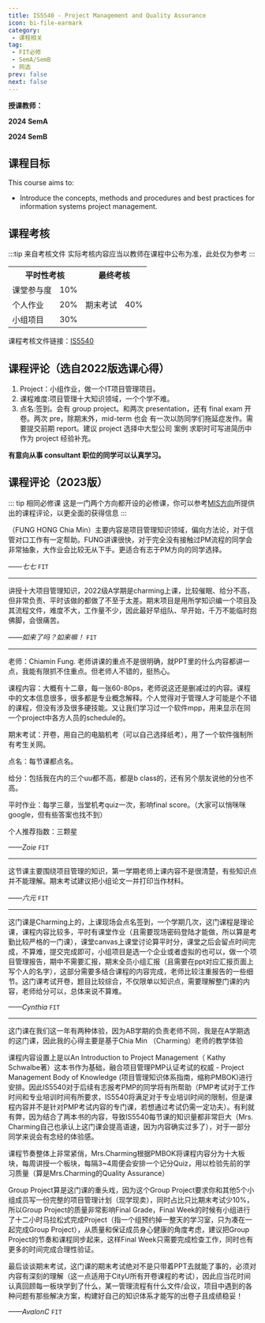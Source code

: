 ```yaml
---
title: IS5540 - Project Management and Quality Assurance
icon: bi-file-earmark
category:
 - 课程相关
tag:
 - FIT必修
 - SemA/SemB
 - 网选
prev: false
next: false
---
```


**授课教师：**

**2024 SemA**

<VPBanner
  title = "冯洪嘉敏(Mrs. FUNG HONG Chia Min)"
  content = "Instructor I"
  logo = "https://www.cb.cityu.edu.hk/portfolio/photos/iscfung.jpg"
  :actions = '[  
        {
            text: "详细信息",
            link: "https://www.cb.cityu.edu.hk/People-and-Research/People/People-Details?eid=iscfung"
        },
    ]'
/>

**2024 SemB**

<VPBanner
  title = "Ms. BANDYOPADHYAY R.(RUPA)"
  content = "Instructor II"
  logo = "https://www.cb.cityu.edu.hk/portfolio/photos/rbandyop.jpg"
  :actions = '[  
        {
            text: "详细信息",
            link: "https://www.cb.cityu.edu.hk/People-and-Research/People/People-Details?eid=rbandyop"
        },
    ]'
/>
<!-- more -->

## 课程目标

This course aims to:

- Introduce the concepts, methods and procedures and best practices for information systems project management.

## 课程考核

:::tip 来自考核文件
实际考核内容应当以教师在课程中公布为准，此处仅为参考
:::

<table>
    <tr>
        <th colspan=2>
            平时性考核
        </th>
        <th colspan=2>
            最终考核
        </th>
    </tr>
    <tr>
        <td>
            课堂参与度
        </td>
        <td>
            10%
        </td>
        <td rowspan=3>
            期末考试
        </td>
        <td rowspan=3>
            40%
        </td>
    </tr>
    <tr>
        <td>
            个人作业
        </td>
        <td>
            20%
        </td>
    </tr>
    <tr>
        <td>
            小组项目
        </td>
        <td>
            30%
        </td>
    </tr>
</table>

课程考核文件链接：[IS5540](https://www.cityu.edu.hk/catalogue/pg/202324/course/IS5540.pdf)

## 课程评论（选自2022版选课心得）

1. Project：小组作业，做一个IT项目管理项目。
2. 课程难度:项目管理十大知识领域，一个个学不难。
3. 点名:签到。会有 group project。和两次 presentation，还有 final exam 开卷。两次 pre，除期末外，mid-term 也会 有一次以防同学们拖延症发作。需要提交前期 report。建议 project 选择中大型公司 案例 求职时可写进简历中作为 project 经验补充。

**有意向从事 consultant 职位的同学可以认真学习。**

## 课程评论（2023版）

::: tip 相同必修课
这是一门两个方向都开设的必修课，你可以参考[MIS方向](/MIS/Core_Course/IS5540.md)所提供出的课程评论，以更全面的获得信息
:::

（FUNG HONG Chia Min）主要内容是项目管理知识领域，偏向方法论，对于信管对口工作有一定帮助。FUNG讲课很快，对于完全没有接触过PM流程的同学会非常抽象，大作业会比较无从下手。更适合有志于PM方向的同学选择。

_——七七_ `FIT`

---

讲授十大项目管理知识，2022级A学期是charming上课，比较催眠、给分不高，但非常负责、平时该做的都做了不至于太差。期末项目是用所学知识编一个项目及其流程文件，难度不大，工作量不少，因此最好早组队、早开始，千万不能临时抱佛脚，会很痛苦。

_——如来了吗？如来嘛！_ `FIT`

---

老师：Chiamin Fung. 老师讲课的重点不是很明确，就PPT里的什么内容都讲一点，我能有限抓不住重点。但老师人不错的，挺热心。

课程内容：大概有十二章，每一张60-80ps，老师说这还是删减过的内容。课程中的文本信息很多，很多都是专业概念解释。个人觉得对于管理人才可能是个不错的课程，但没有涉及很多硬技能。又让我们学习过一个软件mpp，用来显示在同一个project中各方人员的schedule的。

期末考试：开卷，用自己的电脑机考（可以自己选择纸考），用了一个软件强制所有考生关网。

点名：每节课都点名。

给分：包括我在内的三个uu都不高，都是b class的，还有另个朋友说他的分也不高。

平时作业：每学三章，当堂机考quiz一次，影响final score。（大家可以悄咪咪google，但有些答案也找不到）

个人推荐指数：三颗星

_——Zoie_ `FIT`

---

这节课主要围绕项目管理的知识，第一学期老师上课内容不是很清楚，有些知识点并不能理解。期末考试建议把小组论文一并打印当作材料。

_——六元_ `FIT`

---

这门课是Charming上的，上课现场会点名签到，一个学期几次，这门课程是理论课，课程内容比较多，平时有课堂作业（且需要现场密码登陆才能做，所以算是考勤比较严格的一门课），课堂canvas上课堂讨论算平时分，课堂之后会留点时间完成，不算难，提交完成即可，小组项目是选一个企业或者虚拟的也可以，做一个项目管理报告，期中不需要汇报，期末全员小组汇报（且需要在ppt对应汇报页面上写个人的名字），这部分需要多结合课程的内容完成，老师比较注重报告的一些细节。这门课考试开卷，题目比较综合，不仅限单以知识点，需要理解整门课的内容，老师给分可以，总体来说不算难。

_——Cynthia_ `FIT`

---

这门课在我们这一年有两种体验，因为AB学期的负责老师不同，我是在A学期选的这门课，因此我的心得主要是基于Chia Min （Charming）老师的教学体验

课程内容设置上是以An Introduction to Project Management（ Kathy Schwalbe著）这本书作为基础，融合项目管理PMP认证考试的权威 - Project Management Body of Knowledge (项目管理知识体系指南，缩称PMBOK)进行安排。因此IS5540对于后续有志报考PMP的同学将有所帮助（PMP考试对于工作时间和专业培训时间有所要求，IS5540将满足对于专业培训时间的限制，但是课程内容并不是针对PMP考试内容的专门课，若想通过考试仍需一定功夫）。有利就有弊，因为结合了两本书的内容，导致IS5540每节课的知识量都非常巨大（Mrs. Charming自己也承认上这门课会提高语速，因为内容确实过多了），对于一部分同学来说会有念经的体验感。

课程节奏整体上非常紧俏，Mrs.Charming根据PMBOK将课程内容分为十大板块，每周讲授一个板块，每隔3~4周便会安排一个记分Quiz，用以检验先前的学习质量（算是Mrs.Charming的Quality Assurance）

Group Project算是这门课的重头戏，因为这个Group Project要求你和其他5个小组成员写一份完整的项目管理计划（现学现卖），同时占比只比期末考试少10%，所以Group Project的质量非常影响Final Grade，Final Week的时候有小组进行了十二小时马拉松式完成Project（指一个组预约掉一整天的学习室，只为凑在一起完成Group Project），从质量和保证成员身心健康的角度考虑，建议把Group Project的节奏和课程同步起来，这样Final Week只需要完成检查工作，同时也有更多的时间完成合理性验证。

最后谈谈期末考试，这门课的期末考试绝对不是只带着PPT去就能了事的，必须对内容有深刻的理解（这一点适用于CityU所有开卷课程的考试），因此应当花时间认真回顾每一板块学到了什么，某一管理流程有什么文件/会议，项目中遇到的各种问题有那些解决方案，构建好自己的知识体系才能写的出卷子且成绩稳妥！

_——AvalonC_ `FIT`
